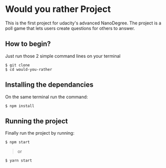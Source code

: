 # Would you rather Project

This is the first project for udacity's advanced NanoDegree. The project is a poll game that lets users create questions for others to answer.

## How to begin?

Just run those 2 simple command lines on your terminal

```
$ git clone
$ cd would-you-rather
```

## Installing the dependancies

On the same terminal run the command:

```
$ npm install
```

## Running the project

Finally run the project by running:

```
$ npm start
```

> or

```
$ yarn start
```
